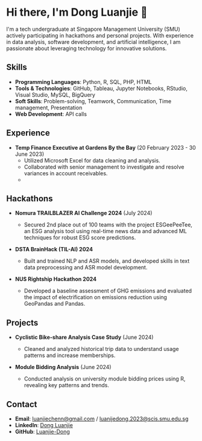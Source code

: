 # Hi there, I'm Dong Luanjie 👋

I'm a tech undergraduate at Singapore Management University (SMU) actively participating in hackathons and personal projects. With experience in data analysis, software development, and artificial intelligence, I am passionate about leveraging technology for innovative solutions.

## Skills

- **Programming Languages**: Python, R, SQL, PHP, HTML
- **Tools & Technologies**: GitHub, Tableau, Jupyter Notebooks, RStudio, Visual Studio, MySQL, BigQuery
- **Soft Skills**: Problem-solving, Teamwork, Communication, Time management, Presentation
- **Web Development**: API calls


## Experience

- **Temp Finance Executive at Gardens By the Bay** (20 February 2023 - 30 June 2023)
  - Utilized Microsoft Excel for data cleaning and analysis.
  - Collaborated with senior management to investigate and resolve variances in account receivables.
  - 
## Hackathons

- **Nomura TRAILBLAZER AI Challenge 2024** (July 2024)
  - Secured 2nd place out of 100 teams with the project ESGeePeeTee, an ESG analysis tool using real-time news data and advanced ML techniques for robust ESG score predictions.
    
- **DSTA BrainHack (TIL-AI) 2024**
  - Built and trained NLP and ASR models, and developed skills in text data preprocessing and ASR model development.

- **NUS Rightship Hackathon 2024**
  - Developed a baseline assessment of GHG emissions and evaluated the impact of electrification on emissions reduction using GeoPandas and Pandas.

## Projects

- **Cyclistic Bike-share Analysis Case Study** (June 2024)
  - Cleaned and analyzed historical trip data to understand usage patterns and increase memberships.

- **Module Bidding Analysis** (June 2024)
  - Conducted analysis on university module bidding prices using R, revealing key patterns and trends.







## Contact

- **Email**: [luanjiechenn@gmail.com](mailto:luanjiechenn@gmail.com) / [luanijedong.2023@scis.smu.edu.sg](mailto:luanijedong.2023@scis.smu.edu.sg)
- **LinkedIn**: [Dong Luanjie](https://www.linkedin.com/in/dong-luanjie-b8647b232)
- **GitHub**: [Luanjie-Dong](https://github.com/Luanjie-Dong)
